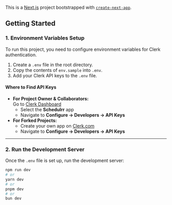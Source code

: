 This is a [Next.js](https://nextjs.org) project bootstrapped with [`create-next-app`](https://github.com/vercel/next.js/tree/canary/packages/create-next-app).

## Getting Started

### 1. Environment Variables Setup

To run this project, you need to configure environment variables for Clerk authentication.

1. Create a `.env` file in the root directory.
2. Copy the contents of `env.sample` into `.env`.
3. Add your Clerk API keys to the `.env` file.

#### **Where to Find API Keys**

-   **For Project Owner & Collaborators:**  
    Go to [Clerk Dashboard](https://clerk.com/)
    -   Select the **Schedulrr** app
    -   Navigate to **Configure → Developers → API Keys**
-   **For Forked Projects:**
    -   Create your own app on [Clerk.com](https://clerk.com/)
    -   Navigate to **Configure → Developers → API Keys**

---

### 2. Run the Development Server

Once the `.env` file is set up, run the development server:

```bash
npm run dev
# or
yarn dev
# or
pnpm dev
# or
bun dev
```
